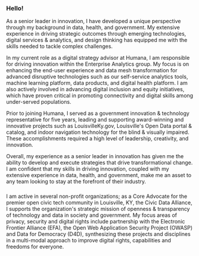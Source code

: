 ### Hello!


As a senior leader in innovation, I have developed a unique perspective through my background in data, health, and government. My extensive experience in driving strategic outcomes through emerging technologies, digital services & analytics, and design thinking has equipped me with the skills needed to tackle complex challenges.

In my current role as a digital strategy advisor at Humana, I am responsible for driving innovation within the Enterprise Analytics group. My focus is on enhancing the end-user experience and data mesh transformation for advanced disruptive technologies such as our self-service analytics tools, machine learning platform, data products, and digital health platform. I am also actively involved in advancing digital inclusion and equity initiatives, which have proven critical in promoting connectivity and digital skills among under-served populations.

Prior to joining Humana, I served as a government innovation & technology representative for five years, leading and supporting award-winning and innovative projects such as LouisvilleKy.gov, Louisville's Open Data portal & catalog, and indoor navigation technology for the blind & visually impaired. These accomplishments required a high level of leadership, creativity, and innovation.

Overall, my experience as a senior leader in innovation has given me the ability to develop and execute strategies that drive transformational change. I am confident that my skills in driving innovation, coupled with my extensive experience in data, health, and government, make me an asset to any team looking to stay at the forefront of their industry.

###

I am active in several non-profit organizations; as a Core Advocate for the premier open civic tech community in Louisville, KY, the Civic Data Alliance, I supports the organization's strategic mission of openness & transparency of technology and data in society and government. My focus areas of privacy, security and digital rights include partnership with the Electronic Frontier Alliance (EFA), the Open Web Application Security Project (OWASP) and Data for Democracy (D4D), synthesizing these projects and disciplines in a multi-modal approach to improve digital rights, capabilities and freedoms for everyone.

